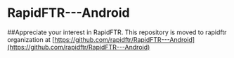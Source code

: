 RapidFTR---Android
==================

##Appreciate your interest in RapidFTR. This repository is moved to rapidftr organization at [https://github.com/rapidftr/RapidFTR---Android](https://github.com/rapidftr/RapidFTR---Android)